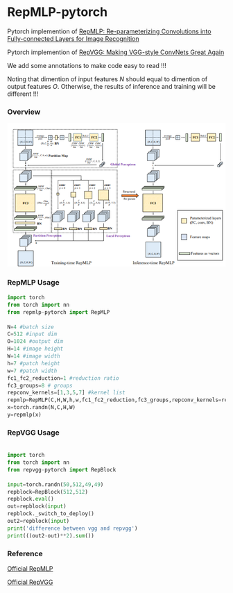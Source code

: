 # RepMLP-pytorch
  Pytorch implemention of [RepMLP: Re-parameterizing Convolutions into Fully-connected Layers for Image Recognition](https://arxiv.org/pdf/2105.01883v1.pdf)

  Pytorch implemention of [RepVGG: Making VGG-style ConvNets Great Again](https://arxiv.org/abs/2101.03697)

  We add some annotations to make code easy to read !!!

  Noting that dimention of input features $N$ should equal to dimention of output features $O$. Otherwise, the results of inference and training will be different !!!

### Overview

![](./repmlp.png)



### RepMLP Usage

```python
import torch
from torch import nn
from repmlp-pytorch import RepMLP

N=4 #batch size
C=512 #input dim
O=1024 #output dim
H=14 #image height
W=14 #image width
h=7 #patch height
w=7 #patch width
fc1_fc2_reduction=1 #reduction ratio
fc3_groups=8 # groups
repconv_kernels=[1,3,5,7] #kernel list
repmlp=RepMLP(C,H,W,h,w,fc1_fc2_reduction,fc3_groups,repconv_kernels=repconv_kernels)
x=torch.randn(N,C,H,W)
y=repmlp(x)
```

### RepVGG Usage

```python

import torch
from torch import nn
from repvgg-pytorch import RepBlock

input=torch.randn(50,512,49,49)
repblock=RepBlock(512,512)
repblock.eval()
out=repblock(input)
repblock._switch_to_deploy()
out2=repblock(input)
print('difference between vgg and repvgg')
print(((out2-out)**2).sum())

```



### Reference

[Official RepMLP](https://github.com/DingXiaoH/RepMLP/blob/main/repmlp.py)

[Official RepVGG](https://github.com/DingXiaoH/RepVGG)